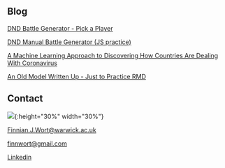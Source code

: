 ## Blog 

[DND Battle Generator - Pick a Player](/dndbattle2/index.html)

[DND Manual Battle Generator (JS practice)](/dndbattle/index.html)

[A Machine Learning Approach to Discovering How Countries Are Dealing With Coronavirus](COVID_model_1.md) 

[An Old Model Written Up - Just to Practice RMD](IBDm_md.md)

## Contact 

![](image0.jpeg){:height="30%" width="30%"}

[Finnian.J.Wort@warwick.ac.uk]()

[finnwort@gmail.com]()

[Linkedin](https://www.linkedin.com/in/finnian-wort-20242917a)


